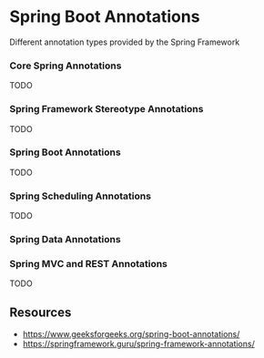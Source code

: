 # Spring Boot Annotations
Different annotation types provided by the Spring Framework

### Core Spring Annotations
TODO
### Spring Framework Stereotype Annotations
TODO
### Spring Boot Annotations
TODO
### Spring Scheduling Annotations
TODO
### Spring Data Annotations

### Spring MVC and REST Annotations
TODO

## Resources 
* https://www.geeksforgeeks.org/spring-boot-annotations/
* https://springframework.guru/spring-framework-annotations/
